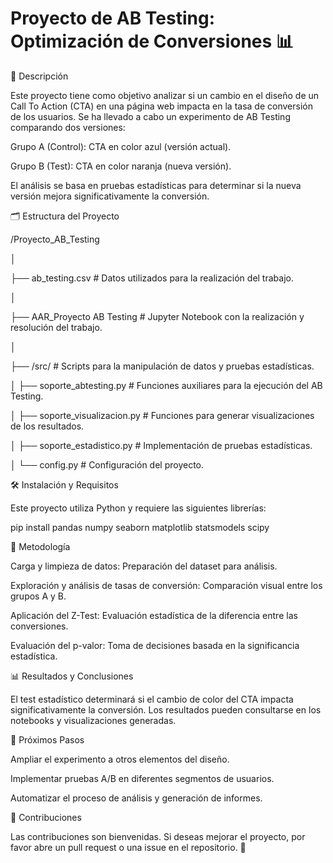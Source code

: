 # Proyecto de AB Testing: Optimización de Conversiones 📊

📖 Descripción

Este proyecto tiene como objetivo analizar si un cambio en el diseño de un Call To Action (CTA) en una página web impacta en la tasa de conversión de los usuarios. Se ha llevado a cabo un experimento de AB Testing comparando dos versiones:

Grupo A (Control): CTA en color azul (versión actual).

Grupo B (Test): CTA en color naranja (nueva versión).

El análisis se basa en pruebas estadísticas para determinar si la nueva versión mejora significativamente la conversión.

🗂️ Estructura del Proyecto

/Proyecto_AB_Testing

│

├── ab_testing.csv                  # Datos utilizados para la realización del trabajo.

│

├── AAR_Proyecto AB Testing         # Jupyter Notebook con la realización y resolución del trabajo.

│

├── /src/                           # Scripts para la manipulación de datos y pruebas estadísticas.

│   ├── soporte_abtesting.py        # Funciones auxiliares para la ejecución del AB Testing.

│   ├── soporte_visualizacion.py    # Funciones para generar visualizaciones de los resultados.

│   ├── soporte_estadistico.py      # Implementación de pruebas estadísticas.

│   └── config.py                   # Configuración del proyecto.


🛠️ Instalación y Requisitos

Este proyecto utiliza Python y requiere las siguientes librerías:

pip install pandas numpy seaborn matplotlib statsmodels scipy

🔬 Metodología

Carga y limpieza de datos: Preparación del dataset para análisis.

Exploración y análisis de tasas de conversión: Comparación visual entre los grupos A y B.

Aplicación del Z-Test: Evaluación estadística de la diferencia entre las conversiones.

Evaluación del p-valor: Toma de decisiones basada en la significancia estadística.

📊 Resultados y Conclusiones

El test estadístico determinará si el cambio de color del CTA impacta significativamente la conversión. Los resultados pueden consultarse en los notebooks y visualizaciones generadas.

🔄 Próximos Pasos

Ampliar el experimento a otros elementos del diseño.

Implementar pruebas A/B en diferentes segmentos de usuarios.

Automatizar el proceso de análisis y generación de informes.

🤝 Contribuciones

Las contribuciones son bienvenidas. Si deseas mejorar el proyecto, por favor abre un pull request o una issue en el repositorio. 🚀
